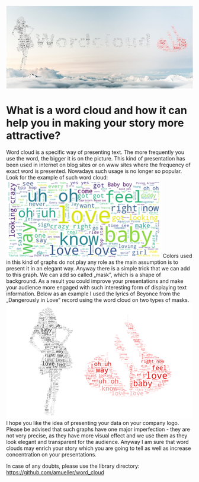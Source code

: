 ![Title](https://github.com/MamczurMiroslaw/chart001_wordcloud/blob/master/WordCloud_title.jpg)
# What is a word cloud and how it can help you in making your story more attractive?

Word cloud is a specific way of presenting text. The more frequently you use the word, the bigger it is on the picture. This kind of presentation has been used in internet on blog sites or on www sites where the frequency of exact word is presented. Nowadays such usage is no longer so popular. Look for the example of such word cloud:
![example1](https://github.com/MamczurMiroslaw/chart001_wordcloud/blob/master/1.png)
Colors used in this kind of graphs do not play any role as the main assumption is to present it in an elegant way. Anyway there is a simple trick that we can add to this graph. We can add  so called „mask”, which is a shape of background. As a result you could improve your presentations and make your audience more engaged with such interesting form of displaying text information.
Below as an example I used the lyrics of Beyonce from the „Dangerously in Love” record using the word cloud on two types of masks.
![example2](https://github.com/MamczurMiroslaw/chart001_wordcloud/blob/master/2.png)
I hope you like the idea of presenting your data on your company logo.
Please be advised that such graphs have one major imperfection - they are not very precise, as they have more visual effect and we use them as they look elegant and transparent for the audience.
Anyway I am sure that word clouds may enrich your story which you are going to tell as well as increase concentration on your presentations.

In case of any doubts, please use the library directory:
https://github.com/amueller/word_cloud
